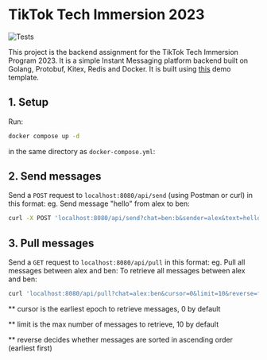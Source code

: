# TikTok Tech Immersion 2023

![Tests](https://github.com/TikTokTechImmersion/assignment_demo_2023/actions/workflows/test.yml/badge.svg)

This project is the backend assignment for the TikTok Tech Immersion Program 2023. It is a simple Instant Messaging platform backend built on Golang, Protobuf, Kitex, Redis and Docker. It is built using [this](https://github.com/TikTokTechImmersion/assignment_demo_2023) demo template.

## 1. Setup
Run: 
```bash
docker compose up -d
```
in the same directory as
`docker-compose.yml`:

## 2. Send messages
Send a `POST` request to `localhost:8080/api/send` (using Postman or curl) in this format:
eg. 
Send message "hello" from alex to ben:
```bash
curl -X POST 'localhost:8080/api/send?chat=ben:b&sender=alex&text=hello'
```

## 3. Pull messages
Send a `GET` request to `localhost:8080/api/pull` in this format:
eg. 
Pull all messages between alex and ben:
To retrieve all messages between alex and ben:
```bash
curl 'localhost:8080/api/pull?chat=alex:ben&cursor=0&limit=10&reverse=false'
```
** cursor is the earliest epoch to retrieve messages, 0 by default

** limit is the max number of messages to retrieve, 10 by default

** reverse decides whether messages are sorted in ascending order (earliest first)
